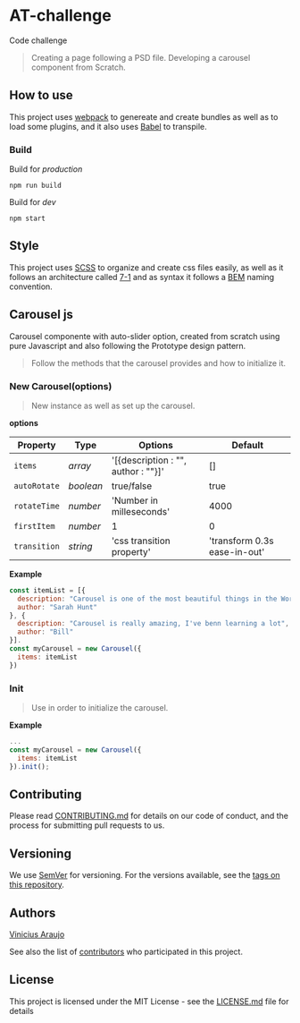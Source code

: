 # AT-challenge
Code challenge

> Creating a page following a PSD file.
> Developing a carousel component from Scratch.

## How to use

This project uses [webpack](https://webpack.js.org/) to genereate and create bundles as well as to load some plugins, and it also uses [Babel](https://github.com/babel/babel-loader) to transpile.

### Build

Build for *production*

```
npm run build

```

Build for *dev*

```
npm start
```

## Style

This project uses [SCSS](https://sass-lang.com/) to organize and create css files easily, as well as it follows an architecture called [7-1](https://sass-guidelin.es/#the-7-1-pattern) and as syntax it follows a [BEM](http://getbem.com/introduction/) naming convention.


## Carousel js

Carousel componente with auto-slider option, created from scratch using pure Javascript and also following the Prototype design pattern.

> Follow the methods that the carousel provides and how to initialize it.

### New Carousel(options)

> New instance as well as set up the carousel.

**options**

| Property | Type              | Options                                 |Default  |
|----------|-------------------|-----------------------------------------|---------|
|`items`   |*array*            | '[{description : "", author : ""}]'     | []      |
|`autoRotate`    |*boolean*    | true/false                              | true    |
|`rotateTime`    |*number*     | 'Number in milleseconds'                | 4000    |
|`firstItem`     |*number*     | 1                                       | 0       |
|`transition`     |*string*    | 'css transition property'               | 'transform 0.3s ease-in-out'|

**Example**

```js
const itemList = [{
  description: "Carousel is one of the most beautiful things in the World",
  author: "Sarah Hunt"
}, {
  description: "Carousel is really amazing, I've benn learning a lot",
  author: "Bill"
}].
const myCarousel = new Carousel({
  items: itemList
})
```
### Init

> Use in order to initialize the carousel.

**Example**

```js
...
const myCarousel = new Carousel({
  items: itemList
}).init();

```
## Contributing

Please read [CONTRIBUTING.md](https://gist.github.com/PurpleBooth/b24679402957c63ec426) for details on our code of conduct, and the process for submitting pull requests to us.

## Versioning

We use [SemVer](http://semver.org/) for versioning. For the versions available, see the [tags on this repository](https://github.com/vinicius-araujo/AT-challenge/tags).

## Authors

[Vinicius Araujo](https://github.com/vinicius-araujo/)

See also the list of [contributors](https://github.com/vinicius-araujo/AT-challenge/contributors) who participated in this project.

## License

This project is licensed under the MIT License - see the [LICENSE.md](LICENSE.md) file for details
